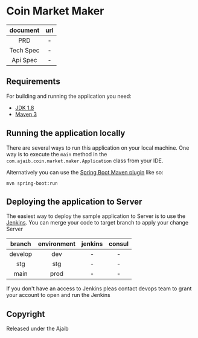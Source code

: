 # Coin Market Maker

| document  | url |
|:---------:|:---:|
|    PRD    |  -  |
| Tech Spec |  -  |
| Api Spec  |  -  |

## Requirements

For building and running the application you need:

- [JDK 1.8](http://www.oracle.com/technetwork/java/javase/downloads/jdk8-downloads-2133151.html)
- [Maven 3](https://maven.apache.org)

## Running the application locally

There are several ways to run this application on your local machine. One way is to execute
the `main` method in the `com.ajaib.coin.market.maker.Application` class from your IDE.

Alternatively you can use
the [Spring Boot Maven plugin](https://docs.spring.io/spring-boot/docs/current/reference/html/build-tool-plugins-maven-plugin.html)
like so:

```shell
mvn spring-boot:run
```

## Deploying the application to Server

The easiest way to deploy the sample application to Server is to use
the [Jenkins](https://jenkins.app.noc.ajaib.tech/). You can merge your code to target branch to
apply your change Server

| branch  | environment | jenkins | consul |
|:-------:|:-----------:|:-------:|:------:|
| develop |     dev     |    -    |   -    |
|   stg   |     stg     |    -    |   -    |
|  main   |    prod     |    -    |   -    |

If you don't have an access to Jenkins pleas contact devops team to grant your account to open and
run the Jenkins

## Copyright

Released under the Ajaib